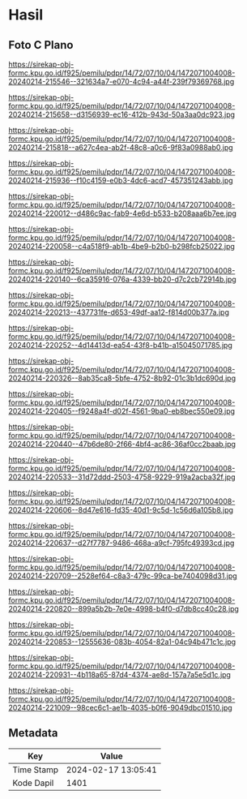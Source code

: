 # Hasil

## Foto C Plano

https://sirekap-obj-formc.kpu.go.id/f925/pemilu/pdpr/14/72/07/10/04/1472071004008-20240214-215546--321634a7-e070-4c94-a44f-239f79369768.jpg

https://sirekap-obj-formc.kpu.go.id/f925/pemilu/pdpr/14/72/07/10/04/1472071004008-20240214-215658--d3156939-ec16-412b-943d-50a3aa0dc923.jpg

https://sirekap-obj-formc.kpu.go.id/f925/pemilu/pdpr/14/72/07/10/04/1472071004008-20240214-215818--a627c4ea-ab2f-48c8-a0c6-9f83a0988ab0.jpg

https://sirekap-obj-formc.kpu.go.id/f925/pemilu/pdpr/14/72/07/10/04/1472071004008-20240214-215936--f10c4159-e0b3-4dc6-acd7-457351243abb.jpg

https://sirekap-obj-formc.kpu.go.id/f925/pemilu/pdpr/14/72/07/10/04/1472071004008-20240214-220012--d486c9ac-fab9-4e6d-b533-b208aaa6b7ee.jpg

https://sirekap-obj-formc.kpu.go.id/f925/pemilu/pdpr/14/72/07/10/04/1472071004008-20240214-220058--c4a518f9-ab1b-4be9-b2b0-b298fcb25022.jpg

https://sirekap-obj-formc.kpu.go.id/f925/pemilu/pdpr/14/72/07/10/04/1472071004008-20240214-220140--6ca35916-076a-4339-bb20-d7c2cb72914b.jpg

https://sirekap-obj-formc.kpu.go.id/f925/pemilu/pdpr/14/72/07/10/04/1472071004008-20240214-220213--437731fe-d653-49df-aa12-f814d00b377a.jpg

https://sirekap-obj-formc.kpu.go.id/f925/pemilu/pdpr/14/72/07/10/04/1472071004008-20240214-220252--4d14413d-ea54-43f8-b41b-a15045071785.jpg

https://sirekap-obj-formc.kpu.go.id/f925/pemilu/pdpr/14/72/07/10/04/1472071004008-20240214-220326--8ab35ca8-5bfe-4752-8b92-01c3b1dc690d.jpg

https://sirekap-obj-formc.kpu.go.id/f925/pemilu/pdpr/14/72/07/10/04/1472071004008-20240214-220405--f9248a4f-d02f-4561-9ba0-eb8bec550e09.jpg

https://sirekap-obj-formc.kpu.go.id/f925/pemilu/pdpr/14/72/07/10/04/1472071004008-20240214-220440--47b6de80-2f66-4bf4-ac86-36af0cc2baab.jpg

https://sirekap-obj-formc.kpu.go.id/f925/pemilu/pdpr/14/72/07/10/04/1472071004008-20240214-220533--31d72ddd-2503-4758-9229-919a2acba32f.jpg

https://sirekap-obj-formc.kpu.go.id/f925/pemilu/pdpr/14/72/07/10/04/1472071004008-20240214-220606--8d47e616-fd35-40d1-9c5d-1c56d6a105b8.jpg

https://sirekap-obj-formc.kpu.go.id/f925/pemilu/pdpr/14/72/07/10/04/1472071004008-20240214-220637--d27f7787-9486-468a-a9cf-795fc49393cd.jpg

https://sirekap-obj-formc.kpu.go.id/f925/pemilu/pdpr/14/72/07/10/04/1472071004008-20240214-220709--2528ef64-c8a3-479c-99ca-be7404098d31.jpg

https://sirekap-obj-formc.kpu.go.id/f925/pemilu/pdpr/14/72/07/10/04/1472071004008-20240214-220820--899a5b2b-7e0e-4998-b4f0-d7db8cc40c28.jpg

https://sirekap-obj-formc.kpu.go.id/f925/pemilu/pdpr/14/72/07/10/04/1472071004008-20240214-220853--12555636-083b-4054-82a1-04c94b471c1c.jpg

https://sirekap-obj-formc.kpu.go.id/f925/pemilu/pdpr/14/72/07/10/04/1472071004008-20240214-220931--4b118a65-87d4-4374-ae8d-157a7a5e5d1c.jpg

https://sirekap-obj-formc.kpu.go.id/f925/pemilu/pdpr/14/72/07/10/04/1472071004008-20240214-221009--98cec6c1-ae1b-4035-b0f6-9049dbc01510.jpg


## Metadata

| Key        | Value               |
| ---------- | ------------------- |
| Time Stamp | 2024-02-17 13:05:41 |
| Kode Dapil | 1401                |




